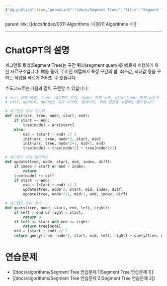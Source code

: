 ```yaml
---
{"dg-publish":true,"permalink":"/docs/Segment Tree/","title":"Segment Tree","tags":[" algo/segment_tree ","algo/segment_tree"]}
---
```


parent link: [[docs/index/0011 Algorithms ♾️\|0011 Algorithms ♾️]]

---

# ChatGPT의 설명

세그먼트 트리(Segment Tree)는 구간 쿼리(segment query)를 빠르게 수행하기 위한 자료구조입니다. 예를 들어, 주어진 배열에서 특정 구간의 합, 최소값, 최대값 등을 구하는 작업을 빠르게 처리할 수 있습니다.

수도코드로는 다음과 같이 구현할 수 있습니다:

```python
# arr: 원본 배열, tree: 세그먼트 트리, node: 현재 노드, start/end: 현재 노드가 표현하는 구간
# init, update, query는 각각 초기화, 업데이트, 쿼리 연산을 수행하는 함수입니다.

# 세그먼트 트리 초기화
def init(arr, tree, node, start, end):
    if start == end:
        tree[node] = arr[start]
    else:
        mid = (start + end) // 2
        init(arr, tree, node*2, start, mid)
        init(arr, tree, node*2+1, mid+1, end)
        tree[node] = tree[node*2] + tree[node*2+1]

# 세그먼트 트리 업데이트
def update(tree, node, start, end, index, diff):
    if index < start or end < index:
        return
    tree[node] += diff
    if start != end:
        mid = (start + end) // 2
        update(tree, node*2, start, mid, index, diff)
        update(tree, node*2+1, mid+1, end, index, diff)

# 세그먼트 트리 쿼리
def query(tree, node, start, end, left, right):
    if left > end or right < start:
        return 0
    if left <= start and end <= right:
        return tree[node]
    mid = (start + end) // 2
    return query(tree, node*2, start, mid, left, right) + query(tree, node*2+1, mid+1, end, left, right)

```

# 연습문제

- [[docs/algorithms/Segment Tree 연습문제 1\|Segment Tree 연습문제 1]]
- [[docs/algorithms/Segment Tree 연습문제 2\|Segment Tree 연습문제 2]]
